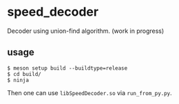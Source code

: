 # speed_decoder

Decoder using union-find algorithm. (work in progress)

## usage

```
$ meson setup build --buildtype=release
$ cd build/
$ ninja
```
Then one can use ```libSpeedDecoder.so``` via ```run_from_py.py```.

